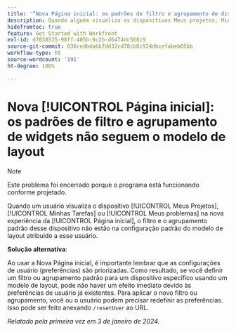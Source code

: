 ```yaml
---
title: '“Nova Página inicial: os padrões de filtro e agrupamento de dispositivos não seguem o modelo de layout”'
description: Quando alguém visualiza os dispositivos Meus projetos, Minhas tarefas ou Meus problemas na experiência da nova Página inicial, o filtro e o agrupamento padrão desses dispositivos não são a configuração padrão do modelo de layout atribuído a essa pessoa.
hidefromtoc: true
feature: Get Started with Workfront
exl-id: d7038535-98ff-405b-9c2b-d6474dc568c9
source-git-commit: 036cedbdabb7dd32cd78cb0c924dbcefabeb05bb
workflow-type: ht
source-wordcount: '191'
ht-degree: 100%

---
```


# Nova [!UICONTROL Página inicial]: os padrões de filtro e agrupamento de widgets não seguem o modelo de layout

>[!NOTE]
>
>Este problema foi encerrado porque o programa está funcionando conforme projetado.

Quando um usuário visualiza o dispositivo [!UICONTROL Meus Projetos], [!UICONTROL Minhas Tarefas] ou [!UICONTROL Meus problemas] na nova experiência da [!UICONTROL Página inicial], o filtro e o agrupamento padrão desse dispositivo não estão na configuração padrão do modelo de layout atribuído a esse usuário.

**Solução alternativa**:

Ao usar a Nova Página inicial, é importante lembrar que as configurações de usuário (preferências) são priorizadas. Como resultado, se você definir um filtro ou agrupamento padrão para um dispositivo específico usando um modelo de layout, pode não haver um efeito imediato devido às preferências de usuário já existentes. Para aplicar o novo filtro ou agrupamento, você ou o usuário podem precisar redefinir as preferências. Isso pode ser feito anexando `/resetUser` ao URL.

_Relatado pela primeira vez em 3 de janeiro de 2024._
